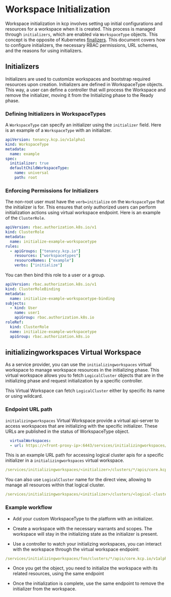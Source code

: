 # Workspace Initialization

Workspace initialization in kcp involves setting up initial configurations and resources for a workspace when it is created. This process is managed through `initializers`, which are enabled via `WorkspaceType` objects. This concept is the opposite of Kubernetes [finalizers](https://kubernetes.io/docs/concepts/overview/working-with-objects/finalizers/). This document covers how to configure initializers, the necessary RBAC permissions, URL schemes, and the reasons for using initializers.

## Initializers

Initializers are used to customize workspaces and bootstrap required resources upon creation. Initializers are defined in WorkspaceType objects. This way, a user can define a controller that will process the Workspace and remove the initializer, moving it from the Initializing phase to the Ready phase.

### Defining Initializers in WorkspaceTypes

A `WorkspaceType` can specify an initializer using the `initializer` field. Here is an example of a `WorkspaceType` with an initializer.

```yaml
apiVersion: tenancy.kcp.io/v1alpha1
kind: WorkspaceType
metadata:
  name: example
spec:
  initializer: true
  defaultChildWorkspaceType:
    name: universal
    path: root
```

### Enforcing Permissions for Initializers

The non-root user must have the `verb=initialize` on the `WorkspaceType` that the initializer is for. This ensures that only authorized users can perform initialization actions using virtual workspace endpoint. Here is an example of the `ClusterRole`.

```yaml
apiVersion: rbac.authorization.k8s.io/v1
kind: ClusterRole
metadata:
  name: initialize-example-workspacetype
rules:
  - apiGroups: ["tenancy.kcp.io"]
    resources: ["workspacetypes"]
    resourceNames: ["example"]
    verbs: ["initialize"]
```
You can then bind this role to a user or a group.

```yaml
apiVersion: rbac.authorization.k8s.io/v1
kind: ClusterRoleBinding
metadata:
  name: initialize-example-workspacetype-binding
subjects:
  - kind: User
    name: user1
    apiGroup: rbac.authorization.k8s.io
roleRef:
  kind: ClusterRole
  name: initialize-example-workspacetype
  apiGroup: rbac.authorization.k8s.io
```

## initializingworkspaces Virtual Workspace

As a service provider, you can use the `initializingworkspaces` virtual workspace to manage workspace resources in the initializing phase. This virtual workspace allows you to fetch `LogicalCluster` objects that are in the initializing phase and request initialization by a specific controller.

This Virtual Workspace can fetch `LogicalCluster` either by specific its name or using wildcard.

### Endpoint URL path

`initializingworkspaces` Virtual Workspace provide a virtual api-server to access workspaces that are initializing with the specific initializer. These URLs are published in the status of WorkspaceType object.


```yaml
  virtualWorkspaces:
  - url: https://<front-proxy-ip>:6443/services/initializingworkspaces/<initializer>
```

This is an example URL path for accessing logical cluster apis for a specific initializer in a `initializingworkspaces` virtual workspace.

```yaml
/services/initializingworkspaces/<initializer>/clusters/*/apis/core.kcp.io/v1alpha1/logicalclusters
```

You can also use `LogicalCluster` name for the direct view, allowing to manage all resources within that logical cluster.

```yaml
/services/initializingworkspaces/<initializer>/clusters/<logical-cluster-name>/apis/core.kcp.io/v1alpha1/logicalclusters
```

### Example workflow

* Add your custom WorkspaceType to the platform with an initializer.

* Create a workspace with the necessary warrants and scopes. The workspace will stay in the initializing state as the initializer is present.

* Use a controller to watch your initializing workspaces, you can interact with the workspace through the virtual workspace endpoint:

```yaml
/services/initializingworkspaces/foo/clusters/*/apis/core.kcp.io/v1alpha1/logicalclusters
```

* Once you get the object, you need to initialize the workspace with its related resources, using the same endpoint

* Once the initialization is complete, use the same endpoint to remove the initializer from the workspace.
